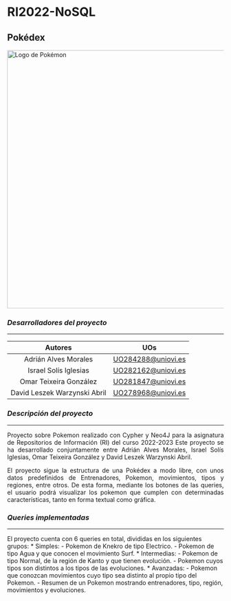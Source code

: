 # RI2022-NoSQL
## Pokédex
<img src="https://upload.wikimedia.org/wikipedia/commons/thumb/9/98/International_Pok%C3%A9mon_logo.svg/1200px-International_Pok%C3%A9mon_logo.svg.png" alt="Logo de Pokémon" width="600"/>

### *Desarrolladores del proyecto*
---

|            Autores            |         UOs        |
|:-----------------------------:|:------------------:|
|     Adrián Alves Morales      | UO284288@uniovi.es |
|     Israel Solís Iglesias     | UO282162@uniovi.es |
|    Omar Teixeira González     | UO281847@uniovi.es |
|  David Leszek Warzynski Abril | UO278968@uniovi.es |

### *Descripción del proyecto*
---
<p align="justify">
Proyecto sobre Pokemon realizado con Cypher y Neo4J para la asignatura de Repositorios de Información (RI) del curso 2022-2023
Este proyecto se ha desarrollado conjuntamente entre Adrián Alves Morales, Israel Solís Iglesias, Omar Teixeira González y David Leszek Warzynski Abril.
</p>
<p align="justify">
El proyecto sigue la estructura de una Pokédex a modo libre, con unos datos predefinidos de Entrenadores, Pokemon, movimientos, tipos y regiones, entre otros.
De esta forma, mediante los botones de las queries, el usuario podrá visualizar los pokemon que cumplen con determinadas características, tanto en forma textual como gráfica.
</p>

### *Queries implementadas*
---
El proyecto cuenta con 6 queries en total, divididas en los siguientes grupos:
    * Simples:
        - Pokemon de Knekro de tipo Electrico.
        - Pokemon de tipo Agua y que conocen el movimiento Surf.
    * Intermedias:
        - Pokemon de tipo Normal, de la región de Kanto y que tienen evolución.
        - Pokemon cuyos tipos son distintos a los tipos de las evoluciones.
    * Avanzadas:
        - Pokemon que conozcan movimientos cuyo tipo sea distinto al propio tipo del Pokemon.
        - Resumen de un Pokemon mostrando entrenadores, tipo, región, movimientos y evoluciones.

